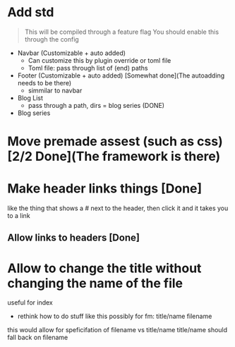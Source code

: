 # Add std
> This will be compiled through a feature flag
> You should enable this through the config
- Navbar (Customizable + auto added)
    - Can customize this by plugin override or toml file
    - Toml file: pass through list of (end) paths
- Footer (Customizable + auto added) [Somewhat done](The autoadding needs to be there)
    - simmilar to navbar
- Blog List
    - pass through a path, dirs = blog series (DONE)
- Blog series

# Move premade assest (such as css) [2/2 Done](The framework is there)

# Make header links things [Done]
like the thing that shows a # next to the header, then click it and it takes you to a link
## Allow links to headers [Done]

# Allow to change the title without changing the name of the file
useful for index

+ rethink how to do stuff like this
possibly for fm:
title/name
filename

this would allow for speficifation of filename vs title/name
title/name should fall back on filename
